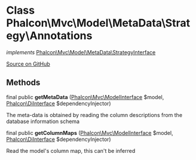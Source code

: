 # Class **Phalcon\\Mvc\\Model\\MetaData\\Strategy\\Annotations**

*implements* [Phalcon\Mvc\Model\MetaData\StrategyInterface](/en/3.2/api/Phalcon_Mvc_Model_MetaData_StrategyInterface)

<a href="https://github.com/phalcon/cphalcon/blob/master/phalcon/mvc/model/metadata/strategy/annotations.zep" class="btn btn-default btn-sm">Source on GitHub</a>

## Methods
final public  **getMetaData** ([Phalcon\Mvc\ModelInterface](/en/3.2/api/Phalcon_Mvc_ModelInterface) $model, [Phalcon\DiInterface](/en/3.2/api/Phalcon_DiInterface) $dependencyInjector)

The meta-data is obtained by reading the column descriptions from the database information schema



final public  **getColumnMaps** ([Phalcon\Mvc\ModelInterface](/en/3.2/api/Phalcon_Mvc_ModelInterface) $model, [Phalcon\DiInterface](/en/3.2/api/Phalcon_DiInterface) $dependencyInjector)

Read the model's column map, this can't be inferred



